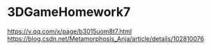 # 3DGameHomework7

https://v.qq.com/x/page/b3015uom8t7.html
https://blog.csdn.net/Metamorphosis_Anja/article/details/102810076
